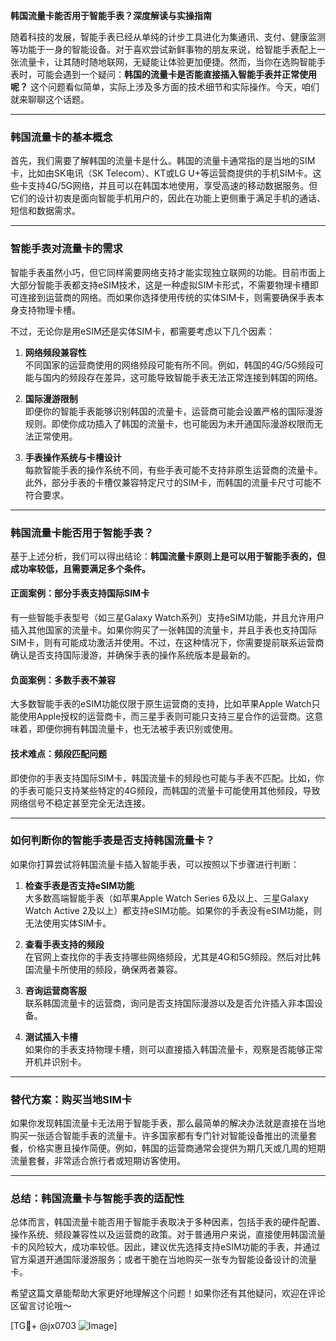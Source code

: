 **韩国流量卡能否用于智能手表？深度解读与实操指南**

随着科技的发展，智能手表已经从单纯的计步工具进化为集通讯、支付、健康监测等功能于一身的智能设备。对于喜欢尝试新鲜事物的朋友来说，给智能手表配上一张流量卡，让其随时随地联网，无疑能让体验更加便捷。然而，当你在选购智能手表时，可能会遇到一个疑问：**韩国的流量卡是否能直接插入智能手表并正常使用呢？** 这个问题看似简单，实际上涉及多方面的技术细节和实际操作。今天，咱们就来聊聊这个话题。

---

### **韩国流量卡的基本概念**
首先，我们需要了解韩国的流量卡是什么。韩国的流量卡通常指的是当地的SIM卡，比如由SK电讯（SK Telecom）、KT或LG U+等运营商提供的手机SIM卡。这些卡支持4G/5G网络，并且可以在韩国本地使用，享受高速的移动数据服务。但它们的设计初衷是面向智能手机用户的，因此在功能上更侧重于满足手机的通话、短信和数据需求。

---

### **智能手表对流量卡的需求**
智能手表虽然小巧，但它同样需要网络支持才能实现独立联网的功能。目前市面上大部分智能手表都支持eSIM技术，这是一种虚拟SIM卡形式，不需要物理卡槽即可连接到运营商的网络。而如果你选择使用传统的实体SIM卡，则需要确保手表本身支持物理卡槽。

不过，无论你是用eSIM还是实体SIM卡，都需要考虑以下几个因素：

1. **网络频段兼容性**  
   不同国家的运营商使用的网络频段可能有所不同。例如，韩国的4G/5G频段可能与国内的频段存在差异，这可能导致智能手表无法正常连接到韩国的网络。

2. **国际漫游限制**  
   即便你的智能手表能够识别韩国的流量卡，运营商可能会设置严格的国际漫游规则。即使你成功插入了韩国的流量卡，也可能因为未开通国际漫游权限而无法正常使用。

3. **手表操作系统与卡槽设计**  
 每款智能手表的操作系统不同，有些手表可能不支持非原生运营商的流量卡。此外，部分手表的卡槽仅兼容特定尺寸的SIM卡，而韩国的流量卡尺寸可能不符合要求。

---

### **韩国流量卡能否用于智能手表？**
基于上述分析，我们可以得出结论：**韩国流量卡原则上是可以用于智能手表的，但成功率较低，且需要满足多个条件。**

#### **正面案例：部分手表支持国际SIM卡**
有一些智能手表型号（如三星Galaxy Watch系列）支持eSIM功能，并且允许用户插入其他国家的流量卡。如果你购买了一张韩国的流量卡，并且手表也支持国际SIM卡，则有可能成功激活并使用。不过，在这种情况下，你需要提前联系运营商确认是否支持国际漫游，并确保手表的操作系统版本是最新的。

#### **负面案例：多数手表不兼容**
大多数智能手表的eSIM功能仅限于原生运营商的支持，比如苹果Apple Watch只能使用Apple授权的运营商卡，而三星手表则可能只支持三星合作的运营商。这意味着，即便你拥有韩国流量卡，也无法被手表识别或使用。

#### **技术难点：频段匹配问题**
即使你的手表支持国际SIM卡，韩国流量卡的频段也可能与手表不匹配。比如，你的手表可能只支持某些特定的4G频段，而韩国的流量卡可能使用其他频段，导致网络信号不稳定甚至完全无法连接。

---

### **如何判断你的智能手表是否支持韩国流量卡？**
如果你打算尝试将韩国流量卡插入智能手表，可以按照以下步骤进行判断：

1. **检查手表是否支持eSIM功能**  
   大多数高端智能手表（如苹果Apple Watch Series 6及以上、三星Galaxy Watch Active 2及以上）都支持eSIM功能。如果你的手表没有eSIM功能，则无法使用实体SIM卡。

2. **查看手表支持的频段**  
   在官网上查找你的手表支持哪些网络频段，尤其是4G和5G频段。然后对比韩国流量卡所使用的频段，确保两者兼容。

3. **咨询运营商客服**  
   联系韩国流量卡的运营商，询问是否支持国际漫游以及是否允许插入非本国设备。

4. **测试插入卡槽**  
   如果你的手表支持物理卡槽，则可以直接插入韩国流量卡，观察是否能够正常开机并识别卡。

---

### **替代方案：购买当地SIM卡**
如果你发现韩国流量卡无法用于智能手表，那么最简单的解决办法就是直接在当地购买一张适合智能手表的流量卡。许多国家都有专门针对智能设备推出的流量套餐，价格实惠且操作简便。例如，韩国的运营商通常会提供为期几天或几周的短期流量套餐，非常适合旅行者或短期访客使用。

---

### **总结：韩国流量卡与智能手表的适配性**
总体而言，韩国流量卡能否用于智能手表取决于多种因素，包括手表的硬件配置、操作系统、频段兼容性以及运营商的政策。对于普通用户来说，直接使用韩国流量卡的风险较大，成功率较低。因此，建议优先选择支持eSIM功能的手表，并通过官方渠道开通国际漫游服务；或者干脆在当地购买一张专为智能设备设计的流量卡。

希望这篇文章能帮助大家更好地理解这个问题！如果你还有其他疑问，欢迎在评论区留言讨论哦～

[TG💪+ @jx0703 ![Image](https://github.com/user-attachments/assets/dbca1d08-cadb-493c-b0ec-ad6f7a83f270)]
